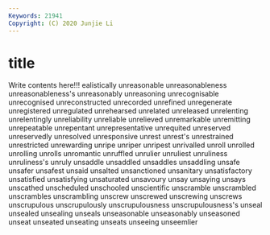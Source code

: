 ```yaml
---
Keywords: 21941
Copyright: (C) 2020 Junjie Li
---
```


# title

Write contents here!!!
ealistically 
unreasonable 
unreasonableness 
unreasonableness's 
unreasonably 
unreasoning
unrecognisable 
unrecognised 
unreconstructed 
unrecorded 
unrefined 
unregenerate 
unregistered 
unregulated 
unrehearsed 
unrelated
unreleased 
unrelenting 
unrelentingly 
unreliability 
unreliable 
unrelieved 
unremarkable 
unremitting 
unrepeatable 
unrepentant
unrepresentative 
unrequited 
unreserved 
unreservedly 
unresolved 
unresponsive 
unrest 
unrest's 
unrestrained 
unrestricted
unrewarding 
unripe 
unriper 
unripest 
unrivalled 
unroll 
unrolled 
unrolling 
unrolls 
unromantic
unruffled 
unrulier 
unruliest 
unruliness 
unruliness's 
unruly 
unsaddle 
unsaddled 
unsaddles 
unsaddling
unsafe 
unsafer 
unsafest 
unsaid 
unsalted 
unsanctioned 
unsanitary 
unsatisfactory 
unsatisfied 
unsatisfying
unsaturated 
unsavoury 
unsay 
unsaying 
unsays 
unscathed 
unscheduled 
unschooled 
unscientific 
unscramble
unscrambled 
unscrambles 
unscrambling 
unscrew 
unscrewed 
unscrewing 
unscrews 
unscrupulous 
unscrupulously 
unscrupulousness
unscrupulousness's 
unseal 
unsealed 
unsealing 
unseals 
unseasonable 
unseasonably 
unseasoned 
unseat 
unseated
unseating 
unseats 
unseeing 
unseemlier 
